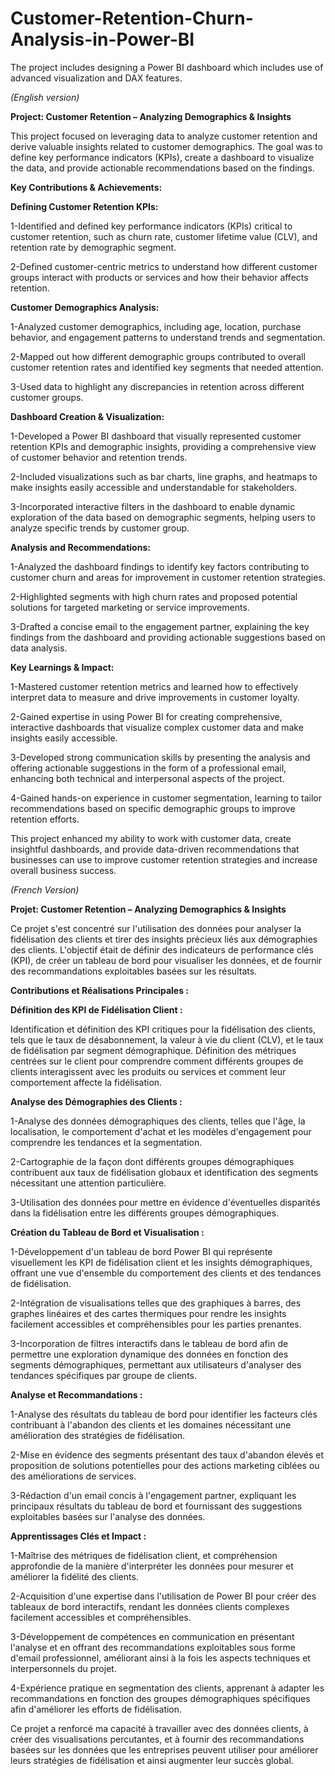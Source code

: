 # Customer-Retention-Churn-Analysis-in-Power-BI
The project includes designing a Power BI dashboard which includes use of advanced visualization and DAX features.

*(English version)*

**Project: Customer Retention – Analyzing Demographics & Insights**

This project focused on leveraging data to analyze customer retention and derive valuable insights related to customer demographics. The goal was to define key performance indicators (KPIs), create a dashboard to visualize the data, and provide actionable recommendations based on the findings.

**Key Contributions & Achievements:**

**Defining Customer Retention KPIs:**

1-Identified and defined key performance indicators (KPIs) critical to customer retention, such as churn rate, customer lifetime value (CLV), and retention rate by demographic segment.

2-Defined customer-centric metrics to understand how different customer groups interact with products or services and how their behavior affects retention.

**Customer Demographics Analysis:**

1-Analyzed customer demographics, including age, location, purchase behavior, and engagement patterns to understand trends and segmentation.

2-Mapped out how different demographic groups contributed to overall customer retention rates and identified key segments that needed attention.

3-Used data to highlight any discrepancies in retention across different customer groups.

**Dashboard Creation & Visualization:**

1-Developed a Power BI dashboard that visually represented customer retention KPIs and demographic insights, providing a comprehensive view of customer behavior and retention trends.

2-Included visualizations such as bar charts, line graphs, and heatmaps to make insights easily accessible and understandable for stakeholders.

3-Incorporated interactive filters in the dashboard to enable dynamic exploration of the data based on demographic segments, helping users to analyze specific trends by customer group.

**Analysis and Recommendations:**

1-Analyzed the dashboard findings to identify key factors contributing to customer churn and areas for improvement in customer retention strategies.

2-Highlighted segments with high churn rates and proposed potential solutions for targeted marketing or service improvements.

3-Drafted a concise email to the engagement partner, explaining the key findings from the dashboard and providing actionable suggestions based on data analysis.


**Key Learnings & Impact:**

1-Mastered customer retention metrics and learned how to effectively interpret data to measure and drive improvements in customer loyalty.

2-Gained expertise in using Power BI for creating comprehensive, interactive dashboards that visualize complex customer data and make insights easily accessible.

3-Developed strong communication skills by presenting the analysis and offering actionable suggestions in the form of a professional email, enhancing both technical and interpersonal aspects of the project.

4-Gained hands-on experience in customer segmentation, learning to tailor recommendations based on specific demographic groups to improve retention efforts.


This project enhanced my ability to work with customer data, create insightful dashboards, and provide data-driven recommendations that businesses can use to improve customer retention strategies and increase overall business success. 

*(French Version)*

**Projet: Customer Retention – Analyzing Demographics & Insights**

Ce projet s'est concentré sur l'utilisation des données pour analyser la fidélisation des clients et tirer des insights précieux liés aux démographies des clients. L'objectif était de définir des indicateurs de performance clés (KPI), de créer un tableau de bord pour visualiser les données, et de fournir des recommandations exploitables basées sur les résultats.

**Contributions et Réalisations Principales :**

**Définition des KPI de Fidélisation Client :**


Identification et définition des KPI critiques pour la fidélisation des clients, tels que le taux de désabonnement, la valeur à vie du client (CLV), et le taux de fidélisation par segment démographique.
Définition des métriques centrées sur le client pour comprendre comment différents groupes de clients interagissent avec les produits ou services et comment leur comportement affecte la fidélisation.

**Analyse des Démographies des Clients :**

1-Analyse des données démographiques des clients, telles que l'âge, la localisation, le comportement d'achat et les modèles d'engagement pour comprendre les tendances et la segmentation.

2-Cartographie de la façon dont différents groupes démographiques contribuent aux taux de fidélisation globaux et identification des segments nécessitant une attention particulière.

3-Utilisation des données pour mettre en évidence d'éventuelles disparités dans la fidélisation entre les différents groupes démographiques.

**Création du Tableau de Bord et Visualisation :**

1-Développement d'un tableau de bord Power BI qui représente visuellement les KPI de fidélisation client et les insights démographiques, offrant une vue d'ensemble du comportement des clients et des tendances de fidélisation.

2-Intégration de visualisations telles que des graphiques à barres, des graphes linéaires et des cartes thermiques pour rendre les insights facilement accessibles et compréhensibles pour les parties prenantes.

3-Incorporation de filtres interactifs dans le tableau de bord afin de permettre une exploration dynamique des données en fonction des segments démographiques, permettant aux utilisateurs d'analyser des tendances spécifiques par groupe de clients.

**Analyse et Recommandations :**

1-Analyse des résultats du tableau de bord pour identifier les facteurs clés contribuant à l'abandon des clients et les domaines nécessitant une amélioration des stratégies de fidélisation.

2-Mise en évidence des segments présentant des taux d'abandon élevés et proposition de solutions potentielles pour des actions marketing ciblées ou des améliorations de services.

3-Rédaction d'un email concis à l'engagement partner, expliquant les principaux résultats du tableau de bord et fournissant des suggestions exploitables basées sur l'analyse des données.

**Apprentissages Clés et Impact :**

1-Maîtrise des métriques de fidélisation client, et compréhension approfondie de la manière d'interpréter les données pour mesurer et améliorer la fidélité des clients.

2-Acquisition d'une expertise dans l'utilisation de Power BI pour créer des tableaux de bord interactifs, rendant les données clients complexes facilement accessibles et compréhensibles.

3-Développement de compétences en communication en présentant l'analyse et en offrant des recommandations exploitables sous forme d'email professionnel, améliorant ainsi à la fois les aspects techniques et interpersonnels du projet.

4-Expérience pratique en segmentation des clients, apprenant à adapter les recommandations en fonction des groupes démographiques spécifiques afin d'améliorer les efforts de fidélisation.

Ce projet a renforcé ma capacité à travailler avec des données clients, à créer des visualisations percutantes, et à fournir des recommandations basées sur les données que les entreprises peuvent utiliser pour améliorer leurs stratégies de fidélisation et ainsi augmenter leur succès global. 
